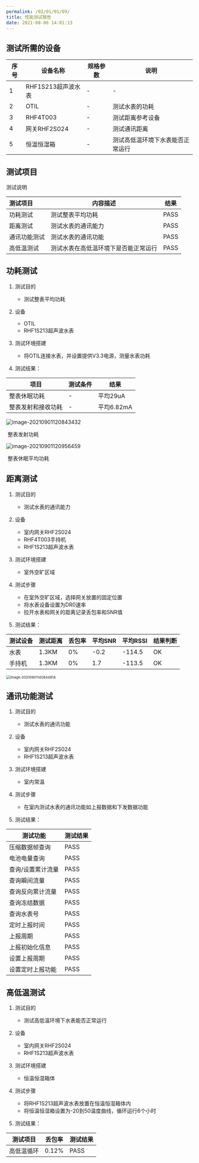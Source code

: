 ```yaml
---
permalink: /02/01/01/09/
title: 性能测试报告
date: 2021-08-06 14:01:13
---
```


## 测试所需的设备

| 序号 | 设备名称           | 规格参数 | 说明                             |
| ---- | ------------------ | -------- | -------------------------------- |
| 1    | RHF1S213超声波水表 | -        | -                                |
| 2    | OTIL               | -        | 测试水表的功耗                   |
| 3    | RHF4T003           | -        | 测试距离参考设备                 |
| 4    | 网关RHF2S024       | -        | 测试通讯距离                     |
| 5    | 恒温恒湿箱         | -        | 测试高低温环境下水表能否正常运行 |

## 测试项目

测试说明

| 测试项目     | 内容描述                             | 结果 |
| :----------- | ------------------------------------ | ---- |
| 功耗测试     | 测试整表平均功耗                     | PASS |
| 距离测试     | 测试水表的通讯能力                   | PASS |
| 通讯功能测试 | 测试水表的通讯功能                   | PASS |
| 高低温测试   | 测试水表在高低温环境下是否能正常运行 | PASS |

## 功耗测试

1. 测试目的
   - 测试整表平均功耗
2. 设备
   - OTIL
   - RHF1S213超声波水表
3. 测试环境搭建
   - 将OTIL连接水表，并设置提供V3.3电源，测量水表功耗
   
5. 测试结果：

| 项目               | 测试条件 | 结果       |
| ------------------ | -------- | ---------- |
| 整表休眠功耗       | -        | 平均29uA   |
| 整表发射和接收功耗 | -        | 平均6.82mA |

![image-20210901120843432](https://wiki.risinghf.com/upload/img/ee5cbb424b180c819910d8c7c2018723.png)

​																													整表发射功耗

![image-20210901120956459](https://wiki.risinghf.com/upload/img/aa128de09c760e32bf03da58f6e13417.png)

​																													整表休眠平均功耗

## 距离测试

1. 测试目的
   - 测试水表的通讯能力
2. 设备
   -   室内网关RHF2S024
   -   RHF4T003手持机
   -   RHF1S213超声波水表
3. 测试环境搭建
   - 室外空旷区域

4. 测试步骤
   - 在室外空旷区域，选择网关放置的固定位置
   - 将水表设备设置为DR0速率
   - 拉开水表和网关的距离记录丢包率和SNR值
5. 测试结果：

| 测试设备 | 测试距离 | 丢包率 | 平均SNR | 平均RSSI | 结果判断 |
| -------- | -------- | ------ | ------- | -------- | -------- |
| 水表     | 1.3KM    | 0%     | -0.2    | -114.5   | OK       |
| 手持机   | 1.3KM    | 0%     | 1.7     | -113.5   | OK       |

<img src="https://wiki.risinghf.com/upload/img/2e13bd700dca3c28afba589208ae5030.png" alt="image-20210901140944814" style="zoom: 67%;" />

## 通讯功能测试

1. 测试目的
   - 测试水表的通讯功能
2. 设备
   -   室内网关RHF2S024
   -   RHF1S213超声波水表
3. 测试环境搭建
   - 室内常温	

4. 测试步骤
   - 在室内测试水表的通讯功能如上报数据和下发数据功能
5. 测试结果：

| 测试功能          | 测试结果 |
| ----------------- | -------- |
| 压缩数据帧查询    | PASS     |
| 电池电量查询      | PASS     |
| 查询/设置累计流量 | PASS     |
| 查询瞬间流量      | PASS     |
| 查询反向累计流量  | PASS     |
| 查询冻结数据      | PASS     |
| 查询水表号        | PASS     |
| 定时上报时间      | PASS     |
| 上报周期          | PASS     |
| 上报初始化信息    | PASS     |
| 设置上报周期      | PASS     |
| 设置定时上报功能  | PASS     |

## 高低温测试

1. 测试目的
   - 测试高低温环境下水表能否正常运行
2. 设备
   -   室内网关RHF2S024
   -   RHF1S213超声波水表
3. 测试环境搭建
   - 恒温恒湿箱体

4. 测试步骤
   - 将RHF1S213超声波水表放置在恒温恒湿箱体内
   - 将恒温恒湿箱设置为-20到50温度曲线，循环运行6个小时
5. 测试结果：

| 测试项目   | 丢包率 | 测试结果 |
| ---------- | ------ | -------- |
| 高低温循环 | 0.12%  | PASS     |

